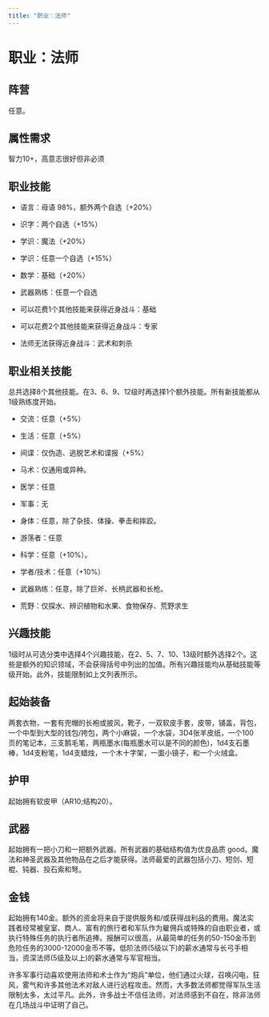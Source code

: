 ```yaml
---
title: "职业：法师"
---
```

# 职业：法师

## 阵营

任意。

## 属性需求

智力10+，高意志很好但非必须

## 职业技能

- 语言：母语 98%，额外两个自选（+20%）

- 识字：两个自选（+15%）

- 学识：魔法（+20%）

- 学识：任意一个自选（+15%）

- 数学：基础（+20%）

- 武器熟练：任意一个自选

- 可以花费1个其他技能来获得近身战斗：基础

- 可以花费2个其他技能来获得近身战斗：专家

- 法师无法获得近身战斗：武术和刺杀

## 职业相关技能

总共选择8个其他技能。在3、6、9、12级时再选择1个额外技能。所有新技能都从1级熟练度开始。

- 交流：任意（+5%）

- 生活：任意（+5%）

- 间谍：仅伪造、逃脱艺术和谍报（+5%）

- 马术：仅通用或异种。

- 医学：任意

- 军事：无

- 身体：任意，除了杂技、体操、拳击和摔跤。

- 游荡者：任意

- 科学：任意（+10%）。

- 学者/技术：任意（+10%）

- 武器熟练：任意，除了巨斧、长柄武器和长枪。

- 荒野：仅探水、辨识植物和水果、食物保存、荒野求生

## 兴趣技能

1级时从可选分类中选择4个兴趣技能，在2、5、7、10、13级时额外选择2个。这些是额外的知识领域，不会获得括号中列出的加值。所有兴趣技能均从基础技能等级开始。此外，技能限制如上文列表所示。

## 起始装备

两套衣物，一套有兜帽的长袍或披风，靴子，一双软皮手套，皮带，铺盖，背包，一个中型到大型的钱包/挎包，两个小麻袋，一个水袋，3D4张羊皮纸，一个100页的笔记本，三支鹅毛笔，两瓶墨水(每瓶墨水可以是不同的颜色)，1d4支石墨棒，1d4支粉笔，1d4支蜡烛，一个木十字架，一面小镜子，和一个火绒盒。

## 护甲

起始拥有软皮甲（AR10;结构20）。

## 武器

起始拥有一把小刀和一把额外武器。所有武器的基础结构值为优良品质
good。魔法和神圣武器及其他物品在之后才能获得。法师最爱的武器包括小刀、短剑、短棍、钝器、投石索和弩。

## 金钱

起始拥有140金。额外的资金将来自于提供服务和/或获得战利品的费用。魔法实践者经常被皇室、商人、富有的旅行者和军队作为雇佣兵或特殊的自由职业者，或执行特殊任务的执行者所追捧。报酬可以很高，从最简单的任务的50-150金币到危险任务的3000-12000金币不等。低阶法师(5级以下)的薪水通常与长弓手相当，资深法师(5级及以上)的薪水通常与军官相当。

许多军事行动喜欢使用法师和术士作为“炮兵”单位，他们通过火球，召唤闪电，狂风，雾气和许多其他法术对敌人进行远程攻击。然而，大多数法师都觉得军队生活限制太多，太过平凡。此外，许多战士不信任法师，对法师感到不自在，除非法师在几场战斗中证明了自己。
